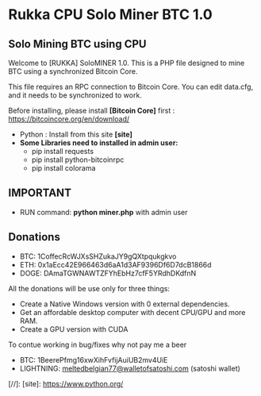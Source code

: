 # Rukka CPU Solo Miner BTC 1.0


## Solo Mining BTC using CPU


Welcome to [RUKKA] SoloMINER 1.0. This is a PHP file designed to mine BTC using a synchronized Bitcoin Core.

This file requires an RPC connection to Bitcoin Core. You can edit data.cfg, and it needs to be synchronized to work.

Before installing, please install **[Bitcoin Core]** first : https://bitcoincore.org/en/download/

  - Python : Install from this site **[site]**
  - **Some Libraries need to installed in admin user:**
    - pip install requests
    - pip install python-bitcoinrpc
    - pip install colorama

## IMPORTANT

- RUN command: **python miner.php** with admin user


## Donations

- BTC: 1CoffecRcWJXsSHZukaJY9gQXtpqukgkvo
- ETH: 0x1aEcc42E966463d6aA1d3AF9396Df6D7dcB1866d
- DOGE: DAmaTGWNAWTZFYhEbHz7cfF5YRdhDKdfnN

All the donations will be use only for three things:

- Create a Native Windows version with 0 external dependencies.
- Get an affordable desktop computer with decent CPU/GPU and more RAM.
- Create a GPU version with CUDA

To contue working in bug/fixes why not pay me a beer
- BTC: 1BeerePfmg16xwXihFvfijAuiUB2mv4UiE
- LIGHTNING: meltedbelgian77@walletofsatoshi.com (satoshi wallet)

[//]:
[site]: https://www.python.org/
